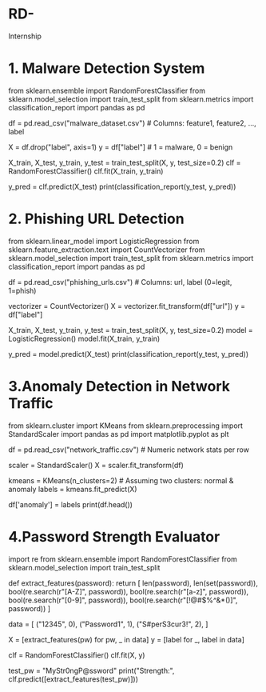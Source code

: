 # RD-
Internship 
# 1. Malware Detection System
   
from sklearn.ensemble import RandomForestClassifier
from sklearn.model_selection import train_test_split
from sklearn.metrics import classification_report
import pandas as pd

df = pd.read_csv("malware_dataset.csv")  # Columns: feature1, feature2, ..., label

X = df.drop("label", axis=1)
y = df["label"]  # 1 = malware, 0 = benign

X_train, X_test, y_train, y_test = train_test_split(X, y, test_size=0.2)
clf = RandomForestClassifier()
clf.fit(X_train, y_train)

y_pred = clf.predict(X_test)
print(classification_report(y_test, y_pred))

# 2. Phishing URL Detection

from sklearn.linear_model import LogisticRegression
from sklearn.feature_extraction.text import CountVectorizer
from sklearn.model_selection import train_test_split
from sklearn.metrics import classification_report
import pandas as pd

df = pd.read_csv("phishing_urls.csv")  # Columns: url, label (0=legit, 1=phish)

vectorizer = CountVectorizer()
X = vectorizer.fit_transform(df["url"])
y = df["label"]

X_train, X_test, y_train, y_test = train_test_split(X, y, test_size=0.2)
model = LogisticRegression()
model.fit(X_train, y_train)

y_pred = model.predict(X_test)
print(classification_report(y_test, y_pred))

# 3.Anomaly Detection in Network Traffic 

from sklearn.cluster import KMeans
from sklearn.preprocessing import StandardScaler
import pandas as pd
import matplotlib.pyplot as plt

df = pd.read_csv("network_traffic.csv")  # Numeric network stats per row

scaler = StandardScaler()
X = scaler.fit_transform(df)

kmeans = KMeans(n_clusters=2)  # Assuming two clusters: normal & anomaly
labels = kmeans.fit_predict(X)

df['anomaly'] = labels
print(df.head())

# 4.Password Strength Evaluator 

import re
from sklearn.ensemble import RandomForestClassifier
from sklearn.model_selection import train_test_split

def extract_features(password):
    return [
        len(password),
        len(set(password)),
        bool(re.search(r"[A-Z]", password)),
        bool(re.search(r"[a-z]", password)),
        bool(re.search(r"[0-9]", password)),
        bool(re.search(r"[!@#$%^&*()]", password))
    ]

data = [
    ("12345", 0), ("Password1", 1), ("S#perS3cur3!", 2),
]

X = [extract_features(pw) for pw, _ in data]
y = [label for _, label in data]

clf = RandomForestClassifier()
clf.fit(X, y)

test_pw = "MyStr0ngP@ssword"
print("Strength:", clf.predict([extract_features(test_pw)]))


